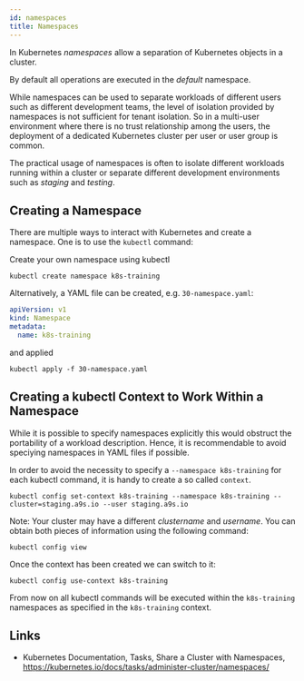 ```yaml
---
id: namespaces
title: Namespaces
---
```


In Kubernetes *namespaces* allow a separation of Kubernetes objects in a cluster.

By default all operations are executed in the *default* namespace.

While namespaces can be used to separate workloads of different users such as different development teams, the level of isolation provided by namespaces is not sufficient for tenant isolation. So in a multi-user environment where there is no trust relationship among the users, the deployment of a dedicated Kubernetes cluster per user or user group is common.

The practical usage of namespaces is often to isolate different workloads running within a cluster or separate different development environments such as *staging* and *testing*.

## Creating a Namespace

There are multiple ways to interact with Kubernetes and create a namespace. One is to use the `kubectl` command:

Create your own namespace using kubectl

    kubectl create namespace k8s-training

Alternatively, a YAML file can be created, e.g. `30-namespace.yaml`:

```yaml
apiVersion: v1
kind: Namespace
metadata:
  name: k8s-training
```

and applied

    kubectl apply -f 30-namespace.yaml

## Creating a kubectl Context to Work Within a Namespace

While it is possible to specify namespaces explicitly this would obstruct the portability of a workload description. Hence, it is recommendable to avoid speciying namespaces in YAML files if possible.

In order to avoid the necessity to specify a `--namespace k8s-training` for each kubectl command, it is handy to create a so called `context`.

    kubectl config set-context k8s-training --namespace k8s-training --cluster=staging.a9s.io --user staging.a9s.io

Note: Your cluster may have a different *clustername* and *username*. You can obtain both pieces of information using the following command:

    kubectl config view

Once the context has been created we can switch to it:

    kubectl config use-context k8s-training

From now on all kubectl commands will be executed within the `k8s-training` namespaces as specified in the `k8s-training` context.

## Links

* Kubernetes Documentation, Tasks, Share a Cluster with Namespaces, https://kubernetes.io/docs/tasks/administer-cluster/namespaces/